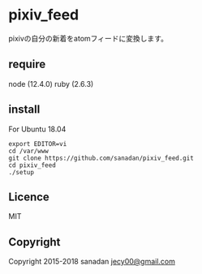 # pixiv_feed
pixivの自分の新着をatomフィードに変換します。

## require
node (12.4.0)
ruby (2.6.3)

## install
For Ubuntu 18.04

```
export EDITOR=vi
cd /var/www
git clone https://github.com/sanadan/pixiv_feed.git
cd pixiv_feed
./setup
```

## Licence
MIT

## Copyright
Copyright 2015-2018 sanadan <jecy00@gmail.com>

